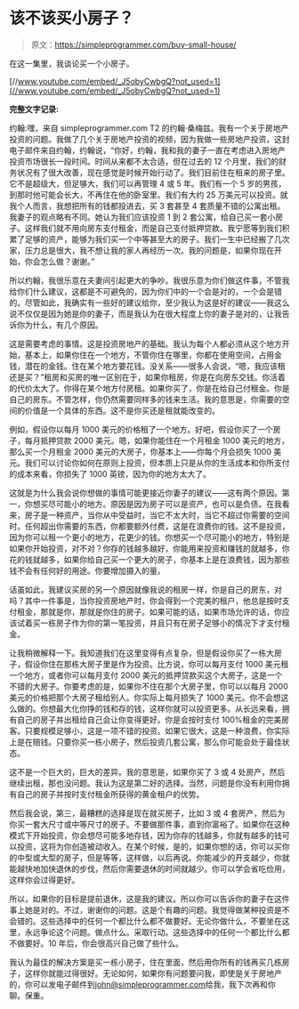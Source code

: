 # 该不该买小房子？

> 原文：<https://simpleprogrammer.com/buy-small-house/>

在这一集里，我谈论买一个小房子。

[//www.youtube.com/embed/_J5obyCwbgQ?not_used=1](//www.youtube.com/embed/_J5obyCwbgQ?not_used=1)

**完整文字记录:**

约翰:嘿，来自 simpleprogrammer.com T2 的约翰·桑梅兹。我有一个关于房地产投资的问题。我做了几个关于房地产投资的视频，因为我做一些房地产投资，这封电子邮件来自约翰，约翰说，“你好，约翰，我和我的妻子一直在考虑进入房地产投资市场很长一段时间。时间从来都不太合适，但在过去的 12 个月里，我们的财务状况有了很大改善，现在感觉是时候开始行动了。我们目前住在租来的房子里。它不是超级大，但足够大，我们可以再管理 4 或 5 年。我们有一个 5 岁的男孩，到那时他可能会长大，不再住在他的卧室里。我们有大约 25 万美元可以投资。就我个人而言，我想把所有的钱都投进去，买 3 套甚至 4 套质量不错的公寓出租。我妻子的观点略有不同。她认为我们应该投资 1 到 2 套公寓，给自己买一套小房子。这样我们就不用向房东支付租金，而是自己支付抵押贷款。我宁愿等到我们积累了足够的资产，能够为我们买一个中等甚至大的房子。我们一生中已经搬了几次家，压力总是很大，我不想让我的家人再经历一次。我的问题是，如果你现在开始，你会怎么做？谢谢。”

所以约翰，我很乐意在夫妻间引起更大的争吵。我很乐意为你们做这件事，不管我给你们什么建议，这都是不可避免的，因为你们中的一个会是对的，一个会是错的。尽管如此，我确实有一些好的建议给你，至少我认为这是好的建议——我这么说不仅仅是因为她是你的妻子，而是我认为在很大程度上你的妻子是对的，让我告诉你为什么，有几个原因。

这是需要考虑的事情。这是投资房地产的基础。我认为每个人都必须从这个地方开始，基本上，如果你住在一个地方，不管你住在哪里，你都在使用空间，占用金钱，潜在的金钱。住在某个地方要花钱。没关系——很多人会说，“嗯，我应该租还是买？”租房和买房的唯一区别在于，如果你租房，你是在向房东交钱。你活着的代价太大了。你得在某个地方付房租。如果你买了，你是在给自己付租金。你是自己的房东。不管怎样，你仍然需要同样多的钱来生活。我的意思是，你需要的空间的价值是一个具体的东西。这不是你买还是租就能改变的。

例如，假设你以每月 1000 美元的价格租了一个地方。好吧，假设你买了一个房子，每月抵押贷款 2000 美元。嗯，如果你能住在一个月租金 1000 美元的地方，那么买一个月租金 2000 美元的大房子，你基本上——你每个月会损失 1000 美元。我们可以讨论你如何在原则上投资，但本质上只是从你的生活成本和你所支付的成本来看，你损失了 1000 英镑，因为你的地方太大了。

这就是为什么我会说你想做的事情可能更接近你妻子的建议——这有两个原因。第一，你想买尽可能小的地方。原因是因为房子可以是资产，也可以是负债。在我看来，房子是一种资产，当你从中受益时，当它不太大时，当它不超过你需要的空间时。任何超出你需要的东西，你都要额外付费，这是在浪费你的钱。这不是投资，因为你可以租一个更小的地方，花更少的钱。你想买一个尽可能小的地方，特别是如果你开始投资，对不对？你存的钱越多越好，你能用来投资和赚钱的就越多，你花的钱就越多，如果你给自己买一个更大的房子，你基本上是在浪费钱，因为那些钱不会有任何好的用途。你要增加摄入的量。

话虽如此，我建议买房的另一个原因就像我说的租房一样，你是自己的房东，对吗？其中一件事是，当你投资房地产时，你会得到一个完美的租户，他总是按时支付租金，那就是你，那就是你住的房子。如果可能的话，如果市场允许的话，你应该试着买一栋房子作为你的第一笔投资，并且只有在房子足够小的情况下才支付租金。

让我稍微解释一下。我知道我们在这里变得有点复杂，但是假设你买了一栋大房子，假设你住在那栋大房子里是作为投资。比方说，你可以每月支付 1000 美元租一个地方，或者你可以每月支付 2000 美元的抵押贷款买这个大房子，这是一个不错的大房子。你要考虑的是，如果你不住在那个大房子里，你可以以每月 2000 美元的价格把那个大房子租给别人。你实际上每月损失了 1000 美元。你不会想这么做的。你想最大化你挣的钱和存的钱，这样你就可以投资更多。从长远来看，拥有自己的房子并出租给自己会让你变得更好。你是会按时支付 100%租金的完美房客。只要规模足够小，这是一项不错的投资。如果它很大，这是一种浪费，你实际上是在赔钱。只要你买一栋小房子，然后投资几套公寓，那么你可能会处于最佳状态。

这不是一个巨大的，巨大的差异。我的意思是，如果你买了 3 或 4 处房产，然后继续出租，那也没问题。我认为这是第二好的选择。当然，问题是你没有利用你拥有自己的房子并按时支付租金所获得的黄金租户的优势。

然后我会说，第三，最糟糕的选择是现在就买房子，比如 3 或 4 套房产，然后为你买一套大尺寸或中等尺寸的房子。不要做那件事，直到你富裕了。如果你在这种模式下开始投资，你会想尽可能多地存钱，因为你存的钱越多，你就有越多的钱可以投资，这将为你创造被动收入。在某个时候，是的，如果你想的话，你可以买你的中型或大型的房子，但是等等，这样做，以后再说。你能减少的开支越少，你就能越快地加快退休的步伐，然后你需要退休的时间就越少。你可以学会省吃俭用，这样你会过得更好。

所以，如果你的目标是提前退休，这是我的建议。所以你可以告诉你的妻子在这件事上她是对的。不过，谢谢你的问题。这是个有趣的问题。我觉得做某种投资是不会错的。这些选择中的任何一个都比什么都不做要好。无论你做什么，不要坐在这里，永远争论这个问题。做点什么。采取行动。这些选择中的任何一个都比什么都不做要好。10 年后，你会很高兴自己做了些什么。

我认为最佳的解决方案是买一栋小房子，住在里面，然后用你所有的钱再买几栋房子，这样你就能过得很好。无论如何，如果你有问题要问我，即使是关于房地产的，你可以发电子邮件到[john@simpleprogrammer.com](mailto:john@simpleprogrammer.com)给我，我下次再和你聊。保重。